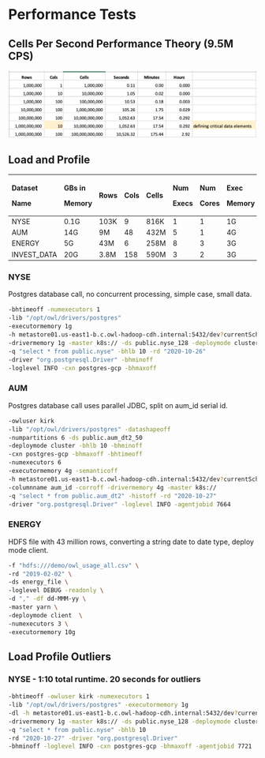 # Performance Tests

## Cells Per Second Performance Theory \(9.5M CPS\)

![](../.gitbook/assets/screen-shot-2020-12-01-at-10.31.09-am.png)

## Load and Profile

<table>
  <thead>
    <tr>
      <th style="text-align:left">
        <p>Dataset</p>
        <p>Name</p>
      </th>
      <th style="text-align:left">
        <p>GBs in</p>
        <p>Memory</p>
      </th>
      <th style="text-align:left">
        <p></p>
        <p>Rows</p>
      </th>
      <th style="text-align:left">
        <p></p>
        <p>Cols</p>
      </th>
      <th style="text-align:left">
        <p></p>
        <p>Cells</p>
      </th>
      <th style="text-align:left">
        <p>Num</p>
        <p>Execs</p>
      </th>
      <th style="text-align:left">
        <p>Num</p>
        <p>Cores</p>
      </th>
      <th style="text-align:left">
        <p>Exec</p>
        <p>Memory</p>
      </th>
      <th style="text-align:left">
        <p>Network</p>
        <p>Time</p>
      </th>
      <th style="text-align:left">
        <p>Total</p>
        <p>Time</p>
      </th>
    </tr>
  </thead>
  <tbody>
    <tr>
      <td style="text-align:left">NYSE</td>
      <td style="text-align:left">0.1G</td>
      <td style="text-align:left">103K</td>
      <td style="text-align:left">9</td>
      <td style="text-align:left">816K</td>
      <td style="text-align:left">1</td>
      <td style="text-align:left">1</td>
      <td style="text-align:left">1G</td>
      <td style="text-align:left">00:00:15</td>
      <td style="text-align:left">00:00:48</td>
    </tr>
    <tr>
      <td style="text-align:left">AUM</td>
      <td style="text-align:left">14G</td>
      <td style="text-align:left">9M</td>
      <td style="text-align:left">48</td>
      <td style="text-align:left">432M</td>
      <td style="text-align:left">5</td>
      <td style="text-align:left">1</td>
      <td style="text-align:left">4G</td>
      <td style="text-align:left">00:01:20</td>
      <td style="text-align:left">00:03:50</td>
    </tr>
    <tr>
      <td style="text-align:left">ENERGY</td>
      <td style="text-align:left">5G</td>
      <td style="text-align:left">43M</td>
      <td style="text-align:left">6</td>
      <td style="text-align:left">258M</td>
      <td style="text-align:left">8</td>
      <td style="text-align:left">3</td>
      <td style="text-align:left">3G</td>
      <td style="text-align:left">00:00:00</td>
      <td style="text-align:left">00:04:35</td>
    </tr>
    <tr>
      <td style="text-align:left">INVEST_DATA</td>
      <td style="text-align:left">20G</td>
      <td style="text-align:left">3.8M</td>
      <td style="text-align:left">158</td>
      <td style="text-align:left">590M</td>
      <td style="text-align:left">3</td>
      <td style="text-align:left">2</td>
      <td style="text-align:left">3G</td>
      <td style="text-align:left">00:00:40</td>
      <td style="text-align:left">00:03:32</td>
    </tr>
  </tbody>
</table>

### NYSE

Postgres database call, no concurrent processing, simple case, small data.

```bash
-bhtimeoff -numexecutors 1 
-lib "/opt/owl/drivers/postgres" 
-executormemory 1g 
-h metastore01.us-east1-b.c.owl-hadoop-cdh.internal:5432/dev?currentSchema=public 
-drivermemory 1g -master k8s:// -ds public.nyse_128 -deploymode cluster 
-q "select * from public.nyse" -bhlb 10 -rd "2020-10-26" 
-driver "org.postgresql.Driver" -bhminoff 
-loglevel INFO -cxn postgres-gcp -bhmaxoff
```

### AUM

Postgres database call uses parallel JDBC, split on aum\_id serial id.  

```bash
-owluser kirk 
-lib "/opt/owl/drivers/postgres" -datashapeoff 
-numpartitions 6 -ds public.aum_dt2_50 
-deploymode cluster -bhlb 10 -bhminoff 
-cxn postgres-gcp -bhmaxoff -bhtimeoff 
-numexecutors 6 
-executormemory 4g -semanticoff 
-h metastore01.us-east1-b.c.owl-hadoop-cdh.internal:5432/dev?currentSchema=public 
-columnname aum_id -corroff -drivermemory 4g -master k8s:// 
-q "select * from public.aum_dt2" -histoff -rd "2020-10-27" 
-driver "org.postgresql.Driver" -loglevel INFO -agentjobid 7664
```

### ENERGY

HDFS file with 43 million rows, converting a string date to date type, deploy mode client.

```bash
-f "hdfs:///demo/owl_usage_all.csv" \
-rd "2019-02-02" \
-ds energy_file \
-loglevel DEBUG -readonly \
-d "," -df dd-MMM-yy \
-master yarn \
-deploymode client  \
-numexecutors 3 \
-executormemory 10g
```

## Load Profile Outliers

### NYSE - 1:10 total runtime.  20 seconds for outliers

```bash
-bhtimeoff -owluser kirk -numexecutors 1 
-lib "/opt/owl/drivers/postgres" -executormemory 1g 
-dl -h metastore01.us-east1-b.c.owl-hadoop-cdh.internal:5432/dev?currentSchema=public 
-drivermemory 1g -master k8s:// -ds public.nyse_128 -deploymode cluster 
-q "select * from public.nyse" -bhlb 10 
-rd "2020-10-27" -driver "org.postgresql.Driver" 
-bhminoff -loglevel INFO -cxn postgres-gcp -bhmaxoff -agentjobid 7721 
```

